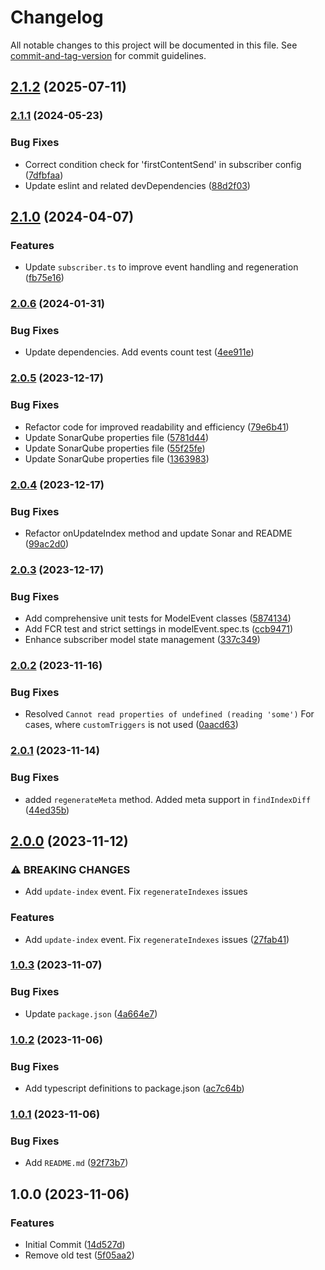# Changelog

All notable changes to this project will be documented in this file. See [commit-and-tag-version](https://github.com/absolute-version/commit-and-tag-version) for commit guidelines.

## [2.1.2](https://github.com/elion-project/syncron/compare/v2.1.1...v2.1.2) (2025-07-11)

### [2.1.1](https://github.com/elion-project/syncron/compare/v2.1.0...v2.1.1) (2024-05-23)


### Bug Fixes

* Correct condition check for 'firstContentSend' in subscriber config ([7dfbfaa](https://github.com/elion-project/syncron/commit/7dfbfaa138da3abfba4859bf794955b43a15c81d))
* Update eslint and related devDependencies ([88d2f03](https://github.com/elion-project/syncron/commit/88d2f0322dfcf11453c4e95f7996bbfc130adf76))

## [2.1.0](https://github.com/elion-project/syncron/compare/v2.0.6...v2.1.0) (2024-04-07)


### Features

* Update `subscriber.ts` to improve event handling and regeneration ([fb75e16](https://github.com/elion-project/syncron/commit/fb75e16cff9ebb105054d7aa245318913f0c3a31))

### [2.0.6](https://github.com/elion-project/syncron/compare/v2.0.5...v2.0.6) (2024-01-31)


### Bug Fixes

* Update dependencies. Add events count test ([4ee911e](https://github.com/elion-project/syncron/commit/4ee911eb924ed1a7fa7865bffe60670773cc06cd))

### [2.0.5](https://github.com/elion-project/syncron/compare/v2.0.4...v2.0.5) (2023-12-17)


### Bug Fixes

* Refactor code for improved readability and efficiency ([79e6b41](https://github.com/elion-project/syncron/commit/79e6b41f2366fbc673a54f929fdfd861ac6b9939))
* Update SonarQube properties file ([5781d44](https://github.com/elion-project/syncron/commit/5781d4443d28b0d6895497f2eaadb333147c04f7))
* Update SonarQube properties file ([55f25fe](https://github.com/elion-project/syncron/commit/55f25fef34f33955d794e8ba29c75c1058a0614e))
* Update SonarQube properties file ([1363983](https://github.com/elion-project/syncron/commit/13639838d137198be5e98406ed153191626b5753))

### [2.0.4](https://github.com/elion-project/syncron/compare/v2.0.3...v2.0.4) (2023-12-17)


### Bug Fixes

* Refactor onUpdateIndex method and update Sonar and README ([99ac2d0](https://github.com/elion-project/syncron/commit/99ac2d084a0147ec06c2e4050ed5c19602e4c478))

### [2.0.3](https://github.com/elion-project/syncron/compare/v2.0.2...v2.0.3) (2023-12-17)


### Bug Fixes

* Add comprehensive unit tests for ModelEvent classes ([5874134](https://github.com/elion-project/syncron/commit/5874134e5a6732ab5c8f7704bbfdb0bddace73e7))
* Add FCR test and strict settings in modelEvent.spec.ts ([ccb9471](https://github.com/elion-project/syncron/commit/ccb9471987661f6777205e0ed9de12fa973d8f63))
* Enhance subscriber model state management ([337c349](https://github.com/elion-project/syncron/commit/337c349163536921f0cbd66b84f09b7c73f9290f))

### [2.0.2](https://github.com/elion-project/syncron/compare/v2.0.1...v2.0.2) (2023-11-16)


### Bug Fixes

* Resolved `Cannot read properties of undefined (reading 'some')` For cases, where `customTriggers` is not used ([0aacd63](https://github.com/elion-project/syncron/commit/0aacd63204b1e85aa7e28238c7f55d259afeda9f))

### [2.0.1](https://github.com/elion-project/syncron/compare/v2.0.0...v2.0.1) (2023-11-14)


### Bug Fixes

* added `regenerateMeta` method. Added meta support in `findIndexDiff` ([44ed35b](https://github.com/elion-project/syncron/commit/44ed35bda93f799bd12bff7f1e3354e2ddc7dc90))

## [2.0.0](https://github.com/elion-project/syncron/compare/v1.0.3...v2.0.0) (2023-11-12)


### ⚠ BREAKING CHANGES

* Add `update-index` event. Fix `regenerateIndexes` issues

### Features

* Add `update-index` event. Fix `regenerateIndexes` issues ([27fab41](https://github.com/elion-project/syncron/commit/27fab41262939c6a8137a090bb6e2bb91fdf1bd4))

### [1.0.3](https://github.com/elion-project/syncron/compare/v1.0.2...v1.0.3) (2023-11-07)


### Bug Fixes

* Update `package.json` ([4a664e7](https://github.com/elion-project/syncron/commit/4a664e7f3c7ffd416feed4cf747d47abd4f05917))

### [1.0.2](https://github.com/elion-project/syncron/compare/v1.0.1...v1.0.2) (2023-11-06)


### Bug Fixes

* Add typescript definitions to package.json ([ac7c64b](https://github.com/elion-project/syncron/commit/ac7c64ba5525e7661a9e773a5bfaf5b5a9c0df38))

### [1.0.1](https://github.com/elion-project/syncron/compare/v1.0.0...v1.0.1) (2023-11-06)


### Bug Fixes

* Add `README.md` ([92f73b7](https://github.com/elion-project/syncron/commit/92f73b7020d8e193bc7a37b71977fe767583a167))

## 1.0.0 (2023-11-06)


### Features

* Initial Commit ([14d527d](https://github.com/elion-project/syncron/commit/14d527dd8f22df0a22cfc2c5be89d1ffad166567))
* Remove old test ([5f05aa2](https://github.com/elion-project/syncron/commit/5f05aa203941a8a7a76a377d594d0ec9301bb3ef))

